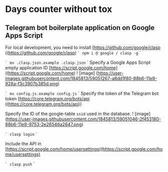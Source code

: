 # Days counter without tox
## Telegram bot boilerplate application on Google Apps Script

For local development, you need to install [https://github.com/google/clasp ((https://github.com/google/clasp)
`` `
npm i @ google / clasp -g
`` `

`` `
mv .clasp.json.example .clasp.json
`` `
Specify a Google Apps Script empty application ID [https://script.google.com/home] ((https://script.google.com/home)
! [image] (https://user-images.githubusercontent.com/1845813/59051267-a8dd1f80-88b6-11e9-928a-f3c3907b385d.png)

`` `
mv config.js.example config.js
`` `
Specify the token of the Telegram bot token
[https://core.telegram.org/bots/api ((https://core.telegram.org/bots/api))

Specify the ID of the google-table `ssid` used in the database.
! [image] (https://user-images.githubusercontent.com/1845813/59051046-2f453180-88b6-11e9-9753-2e26546a2647.png)

`` `
clasp login
`` `

Include the API in [https://script.google.com/home/usersettings((hhtps://script.google.com/home/usersettings)

`` `
clasp push
`` `